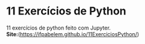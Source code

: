 # 11 Exercícios de Python
11 exercícios de python feito com Jupyter.
<br/>
<Strong>Site:</Strong>(https://ifpabelem.github.io/11ExerciciosPython/)
